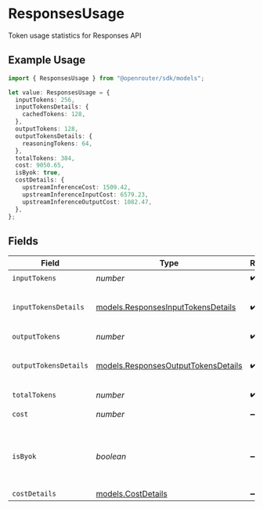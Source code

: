 # ResponsesUsage

Token usage statistics for Responses API

## Example Usage

```typescript
import { ResponsesUsage } from "@openrouter/sdk/models";

let value: ResponsesUsage = {
  inputTokens: 256,
  inputTokensDetails: {
    cachedTokens: 128,
  },
  outputTokens: 128,
  outputTokensDetails: {
    reasoningTokens: 64,
  },
  totalTokens: 384,
  cost: 9050.65,
  isByok: true,
  costDetails: {
    upstreamInferenceCost: 1509.42,
    upstreamInferenceInputCost: 6579.23,
    upstreamInferenceOutputCost: 1082.47,
  },
};
```

## Fields

| Field                                                                            | Type                                                                             | Required                                                                         | Description                                                                      | Example                                                                          |
| -------------------------------------------------------------------------------- | -------------------------------------------------------------------------------- | -------------------------------------------------------------------------------- | -------------------------------------------------------------------------------- | -------------------------------------------------------------------------------- |
| `inputTokens`                                                                    | *number*                                                                         | :heavy_check_mark:                                                               | N/A                                                                              |                                                                                  |
| `inputTokensDetails`                                                             | [models.ResponsesInputTokensDetails](../models/responsesinputtokensdetails.md)   | :heavy_check_mark:                                                               | Details about input token usage                                                  | {<br/>"cached_tokens": 128<br/>}                                                 |
| `outputTokens`                                                                   | *number*                                                                         | :heavy_check_mark:                                                               | N/A                                                                              |                                                                                  |
| `outputTokensDetails`                                                            | [models.ResponsesOutputTokensDetails](../models/responsesoutputtokensdetails.md) | :heavy_check_mark:                                                               | Details about output token usage                                                 | {<br/>"reasoning_tokens": 64<br/>}                                               |
| `totalTokens`                                                                    | *number*                                                                         | :heavy_check_mark:                                                               | N/A                                                                              |                                                                                  |
| `cost`                                                                           | *number*                                                                         | :heavy_minus_sign:                                                               | Cost of the completion                                                           |                                                                                  |
| `isByok`                                                                         | *boolean*                                                                        | :heavy_minus_sign:                                                               | Whether a request was made using a Bring Your Own Key configuration              |                                                                                  |
| `costDetails`                                                                    | [models.CostDetails](../models/costdetails.md)                                   | :heavy_minus_sign:                                                               | N/A                                                                              |                                                                                  |